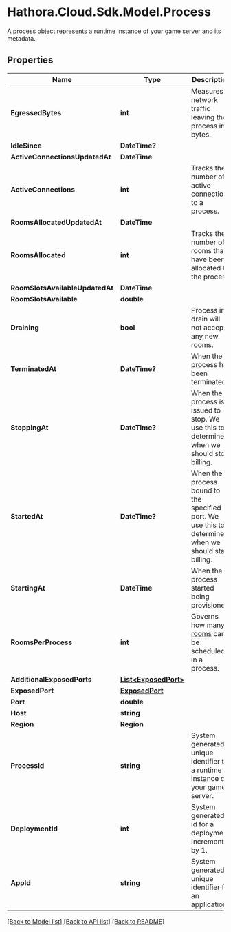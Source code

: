# Hathora.Cloud.Sdk.Model.Process
A process object represents a runtime instance of your game server and its metadata.

## Properties

Name | Type | Description | Notes
------------ | ------------- | ------------- | -------------
**EgressedBytes** | **int** | Measures network traffic leaving the process in bytes. | 
**IdleSince** | **DateTime?** |  | 
**ActiveConnectionsUpdatedAt** | **DateTime** |  | 
**ActiveConnections** | **int** | Tracks the number of active connections to a process. | 
**RoomsAllocatedUpdatedAt** | **DateTime** |  | 
**RoomsAllocated** | **int** | Tracks the number of rooms that have been allocated to the process. | 
**RoomSlotsAvailableUpdatedAt** | **DateTime** |  | 
**RoomSlotsAvailable** | **double** |  | 
**Draining** | **bool** | Process in drain will not accept any new rooms. | 
**TerminatedAt** | **DateTime?** | When the process has been terminated. | 
**StoppingAt** | **DateTime?** | When the process is issued to stop. We use this to determine when we should stop billing. | 
**StartedAt** | **DateTime?** | When the process bound to the specified port. We use this to determine when we should start billing. | 
**StartingAt** | **DateTime** | When the process started being provisioned. | 
**RoomsPerProcess** | **int** | Governs how many [rooms](https://hathora.dev/docs/concepts/hathora-entities#room) can be scheduled in a process. | 
**AdditionalExposedPorts** | [**List&lt;ExposedPort&gt;**](ExposedPort.md) |  | 
**ExposedPort** | [**ExposedPort**](ExposedPort.md) |  | 
**Port** | **double** |  | 
**Host** | **string** |  | 
**Region** | **Region** |  | 
**ProcessId** | **string** | System generated unique identifier to a runtime instance of your game server. | 
**DeploymentId** | **int** | System generated id for a deployment. Increments by 1. | 
**AppId** | **string** | System generated unique identifier for an application. | 

[[Back to Model list]](../README.md#documentation-for-models) [[Back to API list]](../README.md#documentation-for-api-endpoints) [[Back to README]](../README.md)

